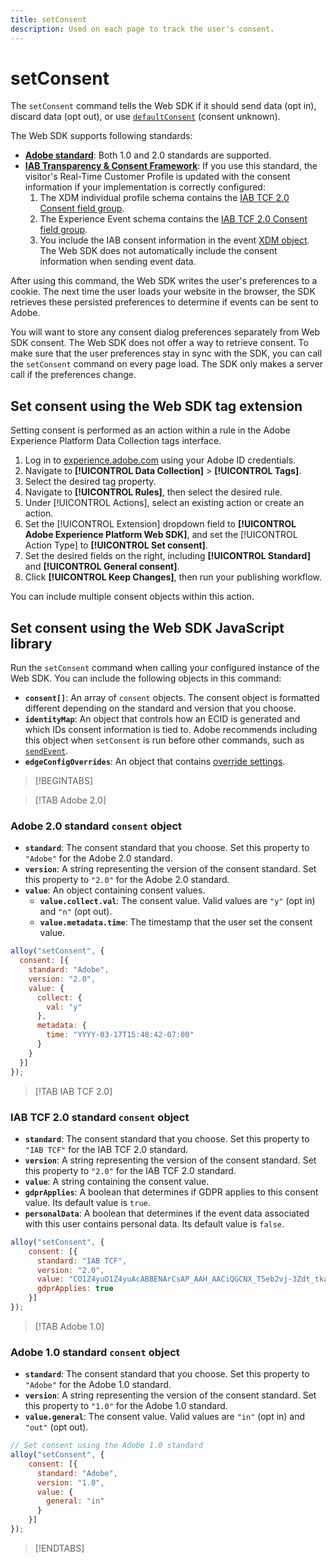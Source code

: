 ```yaml
---
title: setConsent
description: Used on each page to track the user's consent.
---
```

# setConsent

The `setConsent` command tells the Web SDK if it should send data (opt in), discard data (opt out), or use [`defaultConsent`](configure/defaultconsent.md) (consent unknown).

The Web SDK supports following standards:

* **[Adobe standard](/help/landing/governance-privacy-security/consent/adobe/overview.md)**: Both 1.0 and 2.0 standards are supported.
* **[IAB Transparency & Consent Framework](/help/landing/governance-privacy-security/consent/iab/overview.md)**: If you use this standard, the visitor's Real-Time Customer Profile is updated with the consent information if your implementation is correctly configured:
  1. The XDM individual profile schema contains the [IAB TCF 2.0 Consent field group](/help/xdm/field-groups/profile/iab.md).
  1. The Experience Event schema contains the [IAB TCF 2.0 Consent field group](/help/xdm/field-groups/event/iab.md).
  1. You include the IAB consent information in the event [XDM object](sendevent/xdm.md). The Web SDK does not automatically include the consent information when sending event data.

After using this command, the Web SDK writes the user's preferences to a cookie. The next time the user loads your website in the browser, the SDK retrieves these persisted preferences to determine if events can be sent to Adobe.

You will want to store any consent dialog preferences separately from Web SDK consent. The Web SDK does not offer a way to retrieve consent. To make sure that the user preferences stay in sync with the SDK, you can call the `setConsent` command on every page load. The SDK only makes a server call if the preferences change.

## Set consent using the Web SDK tag extension

Setting consent is performed as an action within a rule in the Adobe Experience Platform Data Collection tags interface.

1. Log in to [experience.adobe.com](https://experience.adobe.com) using your Adobe ID credentials.
1. Navigate to **[!UICONTROL Data Collection]** > **[!UICONTROL Tags]**.
1. Select the desired tag property.
1. Navigate to **[!UICONTROL Rules]**, then select the desired rule.
1. Under [!UICONTROL Actions], select an existing action or create an action.
1. Set the [!UICONTROL Extension] dropdown field to **[!UICONTROL Adobe Experience Platform Web SDK]**, and set the [!UICONTROL Action Type] to **[!UICONTROL Set consent]**.
1. Set the desired fields on the right, including **[!UICONTROL Standard]** and **[!UICONTROL General consent]**.
1. Click **[!UICONTROL Keep Changes]**, then run your publishing workflow.

You can include multiple consent objects within this action.

## Set consent using the Web SDK JavaScript library

Run the `setConsent` command when calling your configured instance of the Web SDK. You can include the following objects in this command:

* **`consent[]`**: An array of `consent` objects. The consent object is formatted different depending on the standard and version that you choose.
* **`identityMap`**: An object that controls how an ECID is generated and which IDs consent information is tied to. Adobe recommends including this object when `setConsent` is run before other commands, such as [`sendEvent`](sendevent/overview.md).
* **`edgeConfigOverrides`**: An object that contains [override settings](edgeconfigoverrides.md).

>[!BEGINTABS]

>[!TAB Adobe 2.0]

### Adobe 2.0 standard `consent` object

* **`standard`**: The consent standard that you choose. Set this property to `"Adobe"` for the Adobe 2.0 standard.
* **`version`**: A string representing the version of the consent standard. Set this property to `"2.0"` for the Adobe 2.0 standard.
* **`value`**: An object containing consent values.
  * **`value.collect.val`**: The consent value. Valid values are `"y"` (opt in) and `"n"` (opt out).
  * **`value.metadata.time`**: The timestamp that the user set the consent value.

```js
alloy("setConsent", {
  consent: [{
    standard: "Adobe",
    version: "2.0",
    value: {
      collect: {
        val: "y"
      },
      metadata: {
        time: "YYYY-03-17T15:48:42-07:00"
      }
    }
  }]
});
```

>[!TAB IAB TCF 2.0]

### IAB TCF 2.0 standard `consent` object

* **`standard`**: The consent standard that you choose. Set this property to `"IAB TCF"` for the IAB TCF 2.0 standard.
* **`version`**: A string representing the version of the consent standard. Set this property to `"2.0"` for the IAB TCF 2.0 standard.
* **`value`**: A string containing the consent value.
* **`gdprApplies`**: A boolean that determines if GDPR applies to this consent value. Its default value is `true`.
* **`personalData`**: A boolean that determines if the event data associated with this user contains personal data. Its default value is `false`.

```js
alloy("setConsent", {
    consent: [{
      standard: "IAB TCF",
      version: "2.0",
      value: "CO1Z4yuO1Z4yuAcABBENArCsAP_AAH_AACiQGCNX_T5eb2vj-3Zdt_tkaYwf55y3o-wzhhaIse8NwIeH7BoGP2MwvBX4JiQCGBAkkiKBAQdtHGhcCQABgIhRiTKMYk2MjzNKJLJAilsbe0NYCD9mnsHT3ZCY70--u__7P3fAwQgkwVLwCRIWwgJJs0ohTABCOICpBwCUEIQEClhoACAnYFAR6gAAAIDAACAAAAEEEBAIABAAAkIgAAAEBAKACIBAACAEaAhAARIEAsAJEgCAAVA0JACKIIQBCDgwCjlACAoAAAAA.YAAAAAAAAAAA",
      gdprApplies: true
    }]
});
```

>[!TAB Adobe 1.0]

### Adobe 1.0 standard `consent` object

* **`standard`**: The consent standard that you choose. Set this property to `"Adobe"` for the Adobe 1.0 standard.
* **`version`**: A string representing the version of the consent standard. Set this property to `"1.0"` for the Adobe 1.0 standard.
* **`value.general`**: The consent value. Valid values are `"in"` (opt in) and `"out"` (opt out).

```js
// Set consent using the Adobe 1.0 standard
alloy("setConsent", {
    consent: [{
      standard: "Adobe",
      version: "1.0",
      value: {
        general: "in"
      }
    }]
});
```

>[!ENDTABS]
